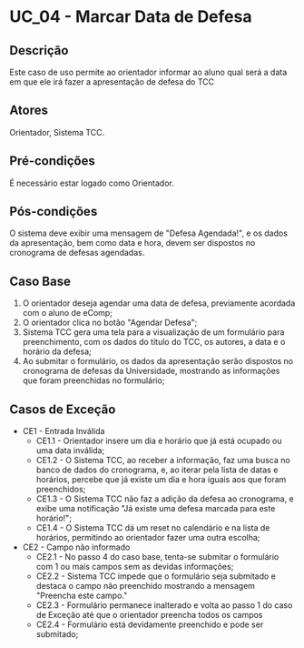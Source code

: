 # UC_04 - Marcar Data de Defesa

## Descrição
Este caso de uso permite ao orientador informar ao aluno qual será a data em que ele irá fazer a apresentação de defesa do TCC
## Atores
Orientador, Sistema TCC.
## Pré-condições
É necessário estar logado como Orientador.
## Pós-condições
O sistema deve exibir uma mensagem de "Defesa Agendada!", e os dados da apresentação, bem como data e hora, devem ser dispostos no cronograma de defesas agendadas.
## Caso Base
1. O orientador deseja agendar uma data de defesa, previamente acordada com o aluno de eComp;
2. O orientador clica no botão "Agendar Defesa";
3. Sistema TCC gera uma tela para a visualização de um formulário para preenchimento, com os dados do título do TCC, os autores, a data e o horário da defesa;
4. Ao submitar o formulário, os dados da apresentação serão dispostos no cronograma de defesas da Universidade, mostrando as informações que foram preenchidas no formulário;
## Casos de Exceção
* CE1 - Entrada Inválida  
  * CE1.1 - Orientador insere um dia e horário que já está ocupado ou uma data inválida;  
  * CE1.2 - O Sistema TCC, ao receber a informação, faz uma busca no banco de dados do cronograma, e, ao iterar pela lista de datas e horários, percebe que já existe um dia e hora iguais aos que foram preenchidos;  
  * CE1.3 - O Sistema TCC não faz a adição da defesa ao cronograma, e exibe uma notificação "Já existe uma defesa marcada para este horário!";  
  * CE1.4 - O Sistema TCC dá um reset no calendário e na lista de horários, permitindo ao orientador fazer uma outra escolha;
* CE2 - Campo não informado
  * CE2.1 - No passo 4 do caso base, tenta-se submitar o formulário com 1 ou mais campos sem as devidas informações;
  * CE2.2 - Sistema TCC impede que o formulário seja submitado e destaca o campo não preenchido mostrando a mensagem "Preencha este campo."
  * CE2.3 - Formulário permanece inalterado e volta ao passo 1 do caso de Exceção até que o orientador preencha todos os campos
  * CE2.4 - Formulário está devidamente preenchido e pode ser submitado;